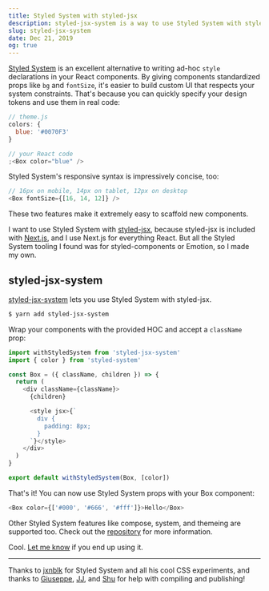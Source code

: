 ```yaml
---
title: Styled System with styled-jsx
description: styled-jsx-system is a way to use Styled System with styled-jsx.
slug: styled-jsx-system
date: Dec 21, 2019
og: true
---
```


[Styled System](https://styled-system.com/) is an excellent alternative to
writing ad-hoc `style` declarations in your React components. By giving
components standardized props like `bg` and `fontSize`, it's easier to build
custom UI that respects your system constraints. That's because you can quickly
specify your design tokens and use them in real code:

```js
// theme.js
colors: {
  blue: '#0070F3'
}

// your React code
;<Box color="blue" />
```

Styled System's responsive syntax is impressively concise, too:

```js
// 16px on mobile, 14px on tablet, 12px on desktop
<Box fontSize={[16, 14, 12]} />
```

These two features make it extremely easy to scaffold new components.

I want to use Styled System with
[styled-jsx](https://github.com/zeit/styled-jsx), because styled-jsx is included
with [Next.js](https://github.com/zeit/next.js), and I use Next.js for
everything React. But all the Styled System tooling I found was for
styled-components or Emotion, so I made my own.

## styled-jsx-system

[styled-jsx-system](https://github.com/orzklv/styled-jsx-system) lets you
use Styled System with styled-jsx.

```bash
$ yarn add styled-jsx-system
```

Wrap your components with the provided HOC and accept a `className` prop:

```js
import withStyledSystem from 'styled-jsx-system'
import { color } from 'styled-system'

const Box = ({ className, children }) => {
  return (
    <div className={className}>
      {children}

      <style jsx>{`
        div {
          padding: 8px;
        }
      `}</style>
    </div>
  )
}

export default withStyledSystem(Box, [color])
```

That's it! You can now use Styled System props with your Box component:

```js
<Box color={['#000', '#666', '#fff']}>Hello</Box>
```

Other Styled System features like compose, system, and themeing are supported
too. Check out the
[repository](https://github.com/orzklv/styled-jsx-system) for more
information.

Cool. [Let me know](https://twitter.com/orzklv) if you end up using it.

---

Thanks to [jxnblk](https://twitter.com/jxnblk) for Styled System and all his
cool CSS experiments, and thanks to
[Giuseppe](https://twitter.com/giuseppegurgone),
[JJ](https://twitter.com/_ijjk), and [Shu](https://twitter.com/shuding_) for
help with compiling and publishing!
